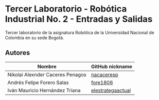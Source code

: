 # Tercer Laboratorio - Robótica Industrial No. 2 - Entradas y Salidas

Tercer laboratorio de la asignatura Robótica de la Universidad Nacional de Colombia en su sede Bogotá.

## Autores

|              Nombre              |GitHub nickname|
|----------------------------------|---------------|
| Nikolai Alexnder Caceres Penagos |[nacaceresp](https://github.com/nacaceresp)|
|    Andrés Felipe Forero Salas    |[fore1806](https://github.com/fore1806)|
|  Iván Mauricio Hernández Triana  |[elestrategaactual](https://github.com/elestrategaactual)|
